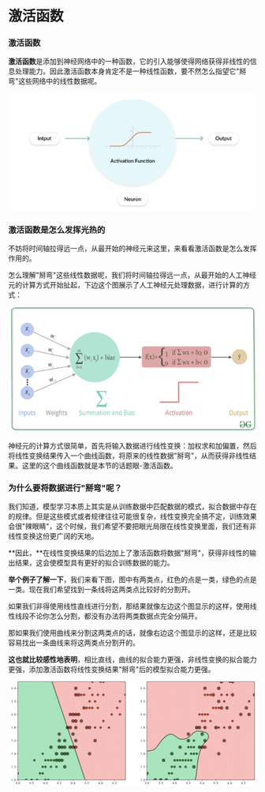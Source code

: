 # 激活函数

### **激活函数**

**激活函数**是添加到神经网络中的一种函数，它的引入能够使得网络获得非线性的信息处理能力。因此激活函数本身肯定不是一种线性函数，要不然怎么指望它"掰弯"这些网络中的线性数据呢。

![](../../../.gitbook/assets/image%20%281%29.png)

### 激活函数是怎么发挥光热的

不妨将时间轴拉得远一点，从最开始的神经元来这里，来看看激活函数是怎么发挥作用的。

怎么理解"掰弯"这些线性数据呢，我们将时间轴拉得远一点，从最开始的人工神经元的计算方式开始扯起，下边这个图展示了人工神经元处理数据，进行计算的方式：

![](../../../.gitbook/assets/image%20%283%29.png)

神经元的计算方式很简单，首先将输入数据进行线性变换：加权求和加偏置，然后将线性变换结果传入一个曲线函数，将原来的线性数据"掰弯"，从而获得非线性结果。这里的这个曲线函数就是本节的话题眼-激活函数。

### **为什么要将数据进行"掰弯"呢？**

我们知道，模型学习本质上其实是从训练数据中匹配数据的模式，拟合数据中存在的规律。但是这些模式或者规律往往可能很复杂，线性变换完全搞不定，训练效果会很"辣眼睛"，这个时候，我们希望不要把眼光局限在线性变换里面，我们还有非线性变换这份更广阔的天地。

**因此，**在线性变换结果的后边加上了激活函数将数据"掰弯"，获得非线性的输出结果，这会使模型具有更好的拟合训练数据的能力。

**举个例子了解一下**，我们来看下图，图中有两类点，红色的点是一类，绿色的点是一类。现在我们希望找到一条线将这两类点比较好的分割开。

如果我们非得使用线性直线进行分割，那结果就像左边这个图显示的这样，使用线性线段不论你怎么分割，都没有办法将两类数据点完全分隔开。

那如果我们使用曲线来分割这两类点的话，就像右边这个图显示的这样，还是比较容易找出一条曲线来将这两类点分割开的。

**这也就比较感性地表明**，相比直线，曲线的拟合能力更强，非线性变换的拟合能力更强，添加激活函数将线性变换结果"掰弯"后的模型拟合能力更强。

![](../../../.gitbook/assets/image%20%284%29.png)







